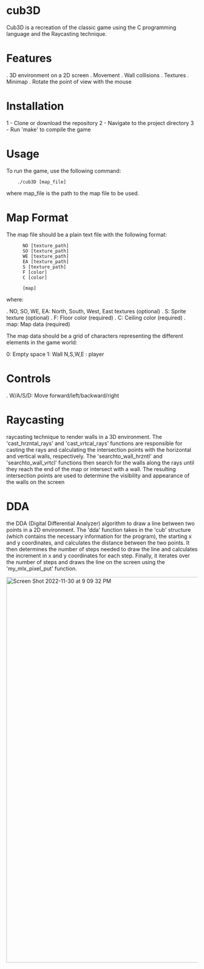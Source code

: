 # cub3D
Cub3D is a recreation of the classic game using the C programming language and the Raycasting technique.

# Features
. 3D environment on a 2D screen
. Movement
. Wall collisions
. Textures
. Minimap
. Rotate the point of view with the mouse

# Installation
1 - Clone or download the repository
2 - Navigate to the project directory
3 - Run 'make' to compile the game

# Usage

To run the game, use the following command:
        
        ./cub3D [map_file]
where map_file is the path to the map file to be used.

# Map Format

The map file should be a plain text file with the following format:

          NO [texture_path]
          SO [texture_path]
          WE [texture_path]
          EA [texture_path]
          S [texture_path]
          F [color]
          C [color]

          [map]

where:

   . NO, SO, WE, EA: North, South, West, East textures (optional)
   . S: Sprite texture (optional)
   . F: Floor color (required)
   . C: Ceiling color (required)
   . map: Map data (required)
   
The map data should be a grid of characters representing the different elements in the game world:

  0: Empty space
  1: Wall
  N,S,W,E : player

# Controls
  . W/A/S/D: Move forward/left/backward/right
  
# Raycasting

raycasting technique to render walls in a 3D environment. The 'cast_hrzntal_rays' and 'cast_vrtcal_rays' functions are responsible for casting the rays and calculating the intersection points with the horizontal and vertical walls, respectively. The 'searchto_wall_hrzntl' and 'searchto_wall_vrtcl' functions then search for the walls along the rays until they reach the end of the map or intersect with a wall. The resulting intersection points are used to determine the visibility and appearance of the walls on the screen
# DDA

the DDA (Digital Differential Analyzer) algorithm to draw a line between two points in a 2D environment. The 'dda' function takes in the 'cub' structure (which contains the necessary information for the program), the starting x and y coordinates, and calculates the distance between the two points. It then determines the number of steps needed to draw the line and calculates the increment in x and y coordinates for each step. Finally, it iterates over the number of steps and draws the line on the screen using the 'my_mlx_pixel_put' function.

<img width="1016" alt="Screen Shot 2022-11-30 at 9 09 32 PM" src="https://user-images.githubusercontent.com/69278312/204899162-1ef6833b-7261-4f4c-ad0c-411c21f1606d.png">
